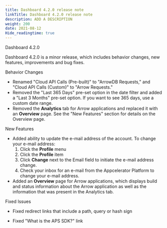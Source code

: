 ```yaml
---
title: Dashboard 4.2.0 release note
linkTitle: Dashboard 4.2.0 release note
description: ADD A DESCRIPTION
weight: 200
date: 2021-08-12
Hide_readingtime: true
---
```


Dashboard 4.2.0

Dashboard 4.2.0 is a minor release, which includes behavior changes, new features, improvements and bug fixes.

Behavior Changes

* Renamed "Cloud API Calls (Pre-built)" to "ArrowDB Requests," and "Cloud API Calls (Custom)" to "Arrow Requests."
* Removed the "Last 365 Days" pre-set option in the date filter and added a "Last 3 Months" pre-set option. If you want to see 365 days, use a custom date range.
* Removed the **Analytics** tab for Arrow applications and replaced it with an **Overview** page. See the "New Features" section for details on the Overview page.

New Features

* Added ability to update the e-mail address of the account. To change your e-mail address:
    1. Click the **Profile** menu
    2. Click the **Profile** item
    3. Click **Change** next to the Email field to initiate the e-mail address change.
    4. Check your inbox for an e-mail from the Appcelerator Platform to change your e-mail address.
* Added an **Overview** page for Arrow applications, which displays build and status information about the Arrow application as well as the information that was present in the Analytics tab.

Fixed Issues

* Fixed redirect links that include a path, query or hash sign

* Fixed "What is the APS SDK?" link
